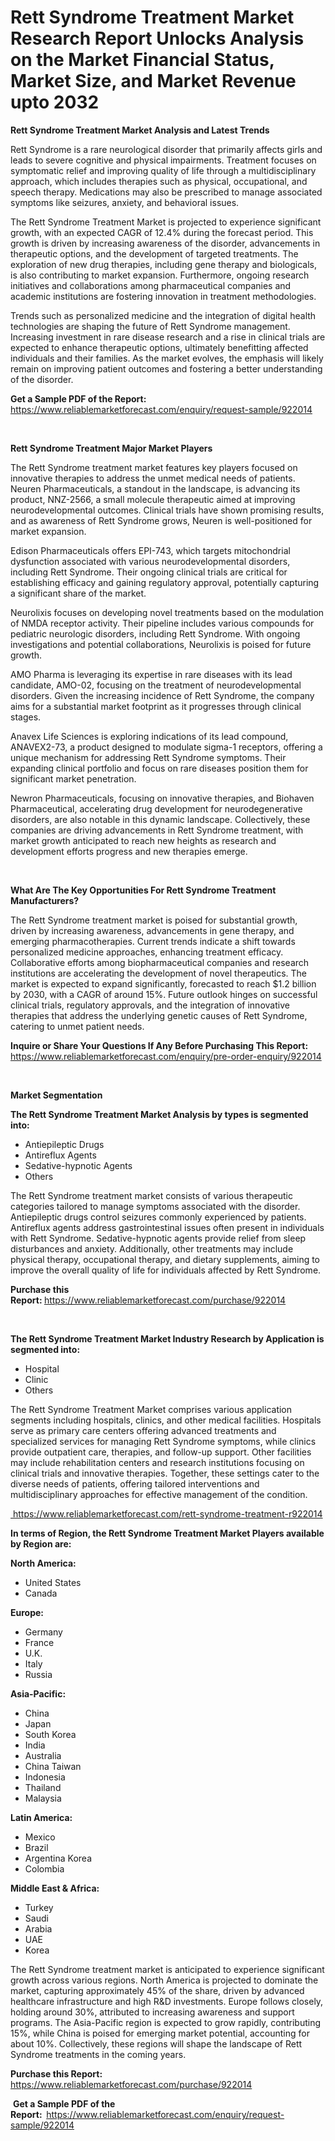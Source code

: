 <p><h1>Rett Syndrome Treatment Market Research Report Unlocks Analysis on the Market Financial Status, Market Size, and Market Revenue upto 2032</h1></p><p><strong>Rett Syndrome Treatment Market Analysis and Latest Trends</strong></p>
<p><p>Rett Syndrome is a rare neurological disorder that primarily affects girls and leads to severe cognitive and physical impairments. Treatment focuses on symptomatic relief and improving quality of life through a multidisciplinary approach, which includes therapies such as physical, occupational, and speech therapy. Medications may also be prescribed to manage associated symptoms like seizures, anxiety, and behavioral issues.</p><p>The Rett Syndrome Treatment Market is projected to experience significant growth, with an expected CAGR of 12.4% during the forecast period. This growth is driven by increasing awareness of the disorder, advancements in therapeutic options, and the development of targeted treatments. The exploration of new drug therapies, including gene therapy and biologicals, is also contributing to market expansion. Furthermore, ongoing research initiatives and collaborations among pharmaceutical companies and academic institutions are fostering innovation in treatment methodologies.</p><p>Trends such as personalized medicine and the integration of digital health technologies are shaping the future of Rett Syndrome management. Increasing investment in rare disease research and a rise in clinical trials are expected to enhance therapeutic options, ultimately benefitting affected individuals and their families. As the market evolves, the emphasis will likely remain on improving patient outcomes and fostering a better understanding of the disorder.</p></p>
<p><strong>Get a Sample PDF of the Report:&nbsp;</strong> <a href="https://www.reliablemarketforecast.com/enquiry/request-sample/922014?utm_campaign=1895&utm_medium=2&utm_source=Github&utm_content=ia&utm_term=18042025&utm_id=rett-syndrome-treatment">https://www.reliablemarketforecast.com/enquiry/request-sample/922014</a></p>
<p>&nbsp;</p>
<p><strong>Rett Syndrome Treatment Major Market Players</strong></p>
<p><p>The Rett Syndrome treatment market features key players focused on innovative therapies to address the unmet medical needs of patients. Neuren Pharmaceuticals, a standout in the landscape, is advancing its product, NNZ-2566, a small molecule therapeutic aimed at improving neurodevelopmental outcomes. Clinical trials have shown promising results, and as awareness of Rett Syndrome grows, Neuren is well-positioned for market expansion.</p><p>Edison Pharmaceuticals offers EPI-743, which targets mitochondrial dysfunction associated with various neurodevelopmental disorders, including Rett Syndrome. Their ongoing clinical trials are critical for establishing efficacy and gaining regulatory approval, potentially capturing a significant share of the market.</p><p>Neurolixis focuses on developing novel treatments based on the modulation of NMDA receptor activity. Their pipeline includes various compounds for pediatric neurologic disorders, including Rett Syndrome. With ongoing investigations and potential collaborations, Neurolixis is poised for future growth.</p><p>AMO Pharma is leveraging its expertise in rare diseases with its lead candidate, AMO-02, focusing on the treatment of neurodevelopmental disorders. Given the increasing incidence of Rett Syndrome, the company aims for a substantial market footprint as it progresses through clinical stages.</p><p>Anavex Life Sciences is exploring indications of its lead compound, ANAVEX2-73, a product designed to modulate sigma-1 receptors, offering a unique mechanism for addressing Rett Syndrome symptoms. Their expanding clinical portfolio and focus on rare diseases position them for significant market penetration.</p><p>Newron Pharmaceuticals, focusing on innovative therapies, and Biohaven Pharmaceutical, accelerating drug development for neurodegenerative disorders, are also notable in this dynamic landscape. Collectively, these companies are driving advancements in Rett Syndrome treatment, with market growth anticipated to reach new heights as research and development efforts progress and new therapies emerge.</p></p>
<p>&nbsp;</p>
<p><strong>What Are The Key Opportunities For Rett Syndrome Treatment Manufacturers?</strong></p>
<p><p>The Rett Syndrome treatment market is poised for substantial growth, driven by increasing awareness, advancements in gene therapy, and emerging pharmacotherapies. Current trends indicate a shift towards personalized medicine approaches, enhancing treatment efficacy. Collaborative efforts among biopharmaceutical companies and research institutions are accelerating the development of novel therapeutics. The market is expected to expand significantly, forecasted to reach $1.2 billion by 2030, with a CAGR of around 15%. Future outlook hinges on successful clinical trials, regulatory approvals, and the integration of innovative therapies that address the underlying genetic causes of Rett Syndrome, catering to unmet patient needs.</p></p>
<p><strong>Inquire or Share Your Questions If Any Before Purchasing This Report:</strong> <a href="https://www.reliablemarketforecast.com/enquiry/pre-order-enquiry/922014?utm_campaign=1895&utm_medium=2&utm_source=Github&utm_content=ia&utm_term=18042025&utm_id=rett-syndrome-treatment">https://www.reliablemarketforecast.com/enquiry/pre-order-enquiry/922014</a></p>
<p>&nbsp;</p>
<p><strong>Market Segmentation</strong></p>
<p><strong>The Rett Syndrome Treatment Market Analysis by types is segmented into:</strong></p>
<p><ul><li>Antiepileptic Drugs</li><li>Antireflux Agents</li><li>Sedative-hypnotic Agents</li><li>Others</li></ul></p>
<p><p>The Rett Syndrome treatment market consists of various therapeutic categories tailored to manage symptoms associated with the disorder. Antiepileptic drugs control seizures commonly experienced by patients. Antireflux agents address gastrointestinal issues often present in individuals with Rett Syndrome. Sedative-hypnotic agents provide relief from sleep disturbances and anxiety. Additionally, other treatments may include physical therapy, occupational therapy, and dietary supplements, aiming to improve the overall quality of life for individuals affected by Rett Syndrome.</p></p>
<p><strong>Purchase this Report:&nbsp;</strong><a href="https://www.reliablemarketforecast.com/purchase/922014?utm_campaign=1895&utm_medium=2&utm_source=Github&utm_content=ia&utm_term=18042025&utm_id=rett-syndrome-treatment">https://www.reliablemarketforecast.com/purchase/922014</a></p>
<p>&nbsp;</p>
<p><strong>The Rett Syndrome Treatment Market Industry Research by Application is segmented into:</strong></p>
<p><ul><li>Hospital</li><li>Clinic</li><li>Others</li></ul></p>
<p><p>The Rett Syndrome Treatment Market comprises various application segments including hospitals, clinics, and other medical facilities. Hospitals serve as primary care centers offering advanced treatments and specialized services for managing Rett Syndrome symptoms, while clinics provide outpatient care, therapies, and follow-up support. Other facilities may include rehabilitation centers and research institutions focusing on clinical trials and innovative therapies. Together, these settings cater to the diverse needs of patients, offering tailored interventions and multidisciplinary approaches for effective management of the condition.</p></p>
<p><a href="https://www.reliablemarketforecast.com/rett-syndrome-treatment-r922014?utm_campaign=1895&utm_medium=2&utm_source=Github&utm_content=ia&utm_term=18042025&utm_id=rett-syndrome-treatment">&nbsp;https://www.reliablemarketforecast.com/rett-syndrome-treatment-r922014</a></p>
<p><strong>In terms of Region, the Rett Syndrome Treatment Market Players available by Region are:</strong></p>
<p>
    <p> <strong> North America: </strong>
        <ul>
            <li>United States</li>
            <li>Canada</li>
        </ul>
        </p> 
    <p> <strong> Europe: </strong>
        <ul>
            <li>Germany</li>
            <li>France</li>
            <li>U.K.</li>
            <li>Italy</li>
            <li>Russia</li>
        </ul>
        </p> 
    <p> <strong> Asia-Pacific: </strong>
        <ul>
            <li>China</li>
            <li>Japan</li>
            <li>South Korea</li>
            <li>India</li>
            <li>Australia</li>
            <li>China Taiwan</li>
            <li>Indonesia</li>
            <li>Thailand</li>
            <li>Malaysia</li>
        </ul>
        </p> 
    <p> <strong> Latin America: </strong>
        <ul>
            <li>Mexico</li>
            <li>Brazil</li>
            <li>Argentina Korea</li>
            <li>Colombia</li>
        </ul>
        </p> 
    <p> <strong> Middle East & Africa: </strong>
        <ul>
            <li>Turkey</li>
            <li>Saudi</li>
            <li>Arabia</li>
            <li>UAE</li>
            <li>Korea</li>
        </ul>
    </p>
    </p>
<p><p>The Rett Syndrome treatment market is anticipated to experience significant growth across various regions. North America is projected to dominate the market, capturing approximately 45% of the share, driven by advanced healthcare infrastructure and high R&D investments. Europe follows closely, holding around 30%, attributed to increasing awareness and support programs. The Asia-Pacific region is expected to grow rapidly, contributing 15%, while China is poised for emerging market potential, accounting for about 10%. Collectively, these regions will shape the landscape of Rett Syndrome treatments in the coming years.</p></p>
<p><strong>Purchase this Report: </strong><a href="https://www.reliablemarketforecast.com/purchase/922014?utm_campaign=1895&utm_medium=2&utm_source=Github&utm_content=ia&utm_term=18042025&utm_id=rett-syndrome-treatment">https://www.reliablemarketforecast.com/purchase/922014</a></p>
<p>&nbsp;<strong>Get a Sample PDF of the Report:&nbsp;&nbsp;</strong><a href="https://www.reliablemarketforecast.com/enquiry/request-sample/922014?utm_campaign=1895&utm_medium=2&utm_source=Github&utm_content=ia&utm_term=18042025&utm_id=rett-syndrome-treatment">https://www.reliablemarketforecast.com/enquiry/request-sample/922014</a></p>
<p><strong></strong></p>
<p><p></p><p></p><p></p></p>